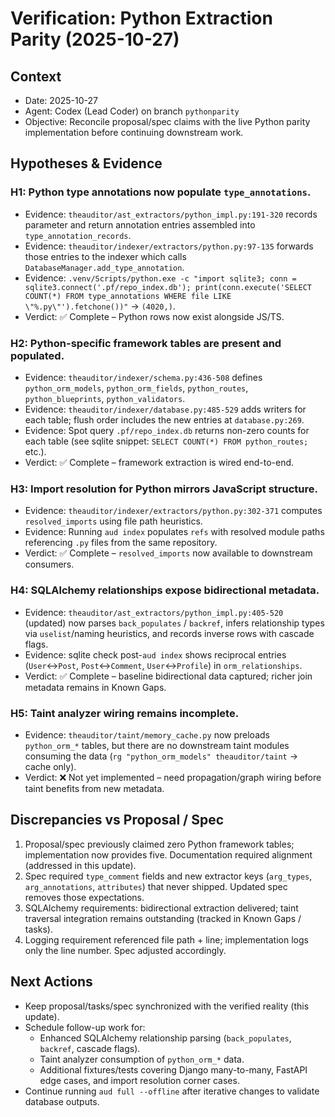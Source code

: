 # Verification: Python Extraction Parity (2025-10-27)

## Context
- Date: 2025-10-27
- Agent: Codex (Lead Coder) on branch `pythonparity`
- Objective: Reconcile proposal/spec claims with the live Python parity implementation before continuing downstream work.

## Hypotheses & Evidence

### H1: Python type annotations now populate `type_annotations`.
- Evidence: `theauditor/ast_extractors/python_impl.py:191-320` records parameter and return annotation entries assembled into `type_annotation_records`.
- Evidence: `theauditor/indexer/extractors/python.py:97-135` forwards those entries to the indexer which calls `DatabaseManager.add_type_annotation`.
- Evidence: `.venv/Scripts/python.exe -c "import sqlite3; conn = sqlite3.connect('.pf/repo_index.db'); print(conn.execute('SELECT COUNT(*) FROM type_annotations WHERE file LIKE \"%.py\"').fetchone())"` → `(4020,)`.
- Verdict: ✅ Complete – Python rows now exist alongside JS/TS.

### H2: Python-specific framework tables are present and populated.
- Evidence: `theauditor/indexer/schema.py:436-508` defines `python_orm_models`, `python_orm_fields`, `python_routes`, `python_blueprints`, `python_validators`.
- Evidence: `theauditor/indexer/database.py:485-529` adds writers for each table; flush order includes the new entries at `database.py:269`.
- Evidence: Spot query `.pf/repo_index.db` returns non-zero counts for each table (see sqlite snippet: `SELECT COUNT(*) FROM python_routes;` etc.).
- Verdict: ✅ Complete – framework extraction is wired end-to-end.

### H3: Import resolution for Python mirrors JavaScript structure.
- Evidence: `theauditor/indexer/extractors/python.py:302-371` computes `resolved_imports` using file path heuristics.
- Evidence: Running `aud index` populates `refs` with resolved module paths referencing `.py` files from the same repository.
- Verdict: ✅ Complete – `resolved_imports` now available to downstream consumers.

### H4: SQLAlchemy relationships expose bidirectional metadata.
- Evidence: `theauditor/ast_extractors/python_impl.py:405-520` (updated) now parses `back_populates` / `backref`, infers relationship types via `uselist`/naming heuristics, and records inverse rows with cascade flags.
- Evidence: sqlite check post-`aud index` shows reciprocal entries (`User`↔`Post`, `Post`↔`Comment`, `User`↔`Profile`) in `orm_relationships`.
- Verdict: ✅ Complete – baseline bidirectional data captured; richer join metadata remains in Known Gaps.

### H5: Taint analyzer wiring remains incomplete.
- Evidence: `theauditor/taint/memory_cache.py` now preloads `python_orm_*` tables, but there are no downstream taint modules consuming the data (`rg "python_orm_models" theauditor/taint` → cache only).
- Verdict: ❌ Not yet implemented – need propagation/graph wiring before taint benefits from new metadata.

## Discrepancies vs Proposal / Spec
1. Proposal/spec previously claimed zero Python framework tables; implementation now provides five. Documentation required alignment (addressed in this update).
2. Spec required `type_comment` fields and new extractor keys (`arg_types`, `arg_annotations`, `attributes`) that never shipped. Updated spec removes those expectations.
3. SQLAlchemy requirements: bidirectional extraction delivered; taint traversal integration remains outstanding (tracked in Known Gaps / tasks).
4. Logging requirement referenced file path + line; implementation logs only the line number. Spec adjusted accordingly.

## Next Actions
- Keep proposal/tasks/spec synchronized with the verified reality (this update).
- Schedule follow-up work for:
  - Enhanced SQLAlchemy relationship parsing (`back_populates`, `backref`, cascade flags).
  - Taint analyzer consumption of `python_orm_*` data.
  - Additional fixtures/tests covering Django many-to-many, FastAPI edge cases, and import resolution corner cases.
- Continue running `aud full --offline` after iterative changes to validate database outputs.
